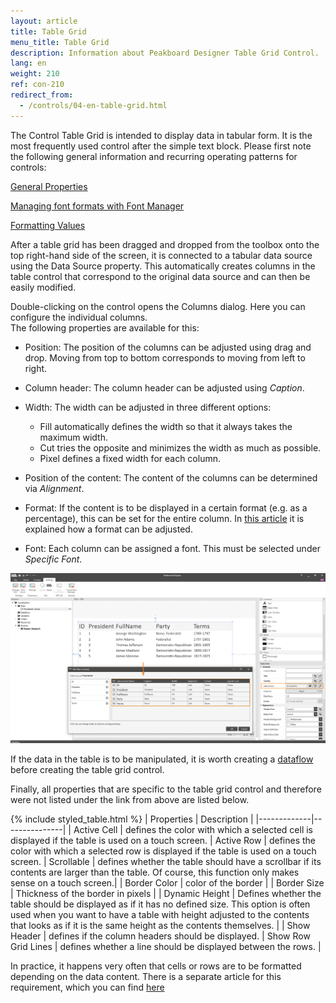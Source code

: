 ```yaml
---
layout: article
title: Table Grid   
menu_title: Table Grid
description: Information about Peakboard Designer Table Grid Control.
lang: en
weight: 210
ref: con-210
redirect_from:
  - /controls/04-en-table-grid.html
---
```



The Control Table Grid is intended to display data in tabular form. It is the most frequently used control after the simple text block. 
Please first note the following general information and recurring operating patterns for controls:

[General Properties](/controls/01-en-general-properties.html)

[Managing font formats with Font Manager](/misc/05-en-custom-fonts.html)

[Formatting Values](/misc/03-en-formating-values.html)

After a table grid has been dragged and dropped from the toolbox onto the top right-hand side of the screen, it is connected to a tabular data source using the Data Source property. 
This automatically creates columns in the table control that correspond to the original data source and can then be easily modified. 


Double-clicking on the control opens the Columns dialog. Here you can configure the individual columns.  
The following properties are available for this:

* Position: The position of the columns can be adjusted using drag and drop. Moving from top to bottom corresponds to moving from left to right.
* Column header: The column header can be adjusted using *Caption*.
* Width: The width can be adjusted in three different options:
	* Fill automatically defines the width so that it always takes the maximum width. 
	* Cut tries the opposite and minimizes the width as much as possible.
	* Pixel defines a fixed width for each column.
	
* Position of the content: The content of the columns can be determined via *Alignment*.
* Format: If the content is to be displayed in a certain format (e.g. as a percentage), this can be set for the entire column. In [this article](https://help.peakboard.com/misc/de-formatieren-von-Werten.html) it is explained how a format can be adjusted.
* Font: Each column can be assigned a font. This must be selected under *Specific Font*.

![image_1](/assets/images/Controls/Table-Grid/ControlsTableGrid01.png)


If the data in the table is to be manipulated, it is worth creating a [dataflow](https://help.peakboard.com/dataflows/en-erste-schritte.html) before creating the table grid control.


Finally, all properties that are specific to the table grid control and therefore were not listed under the link from above are listed below.

{% include styled_table.html %}
| Properties | Description |
|-------------|---------------|
| Active Cell | defines the color with which a selected cell is displayed if the table is used on a touch screen.
| Active Row | defines the color with which a selected row is displayed if the table is used on a touch screen.
| Scrollable | defines whether the table should have a scrollbar if its contents are larger than the table. Of course, this function only makes sense on a touch screen.|
| Border Color | color of the border |
| Border Size | Thickness of the border in pixels |
| Dynamic Height | Defines whether the table should be displayed as if it has no defined size. This option is often used when you want to have a table with height adjusted to the contents that looks as if it is the same height as the contents themselves. |
| Show Header | defines if the column headers should be displayed.
| Show Row Grid Lines | defines whether a line should be displayed between the rows. |

In practice, it happens very often that cells or rows are to be formatted depending on the data content. There is a separate article for this requirement, which you can find [here](/scripting/05-en-formatieren.html)